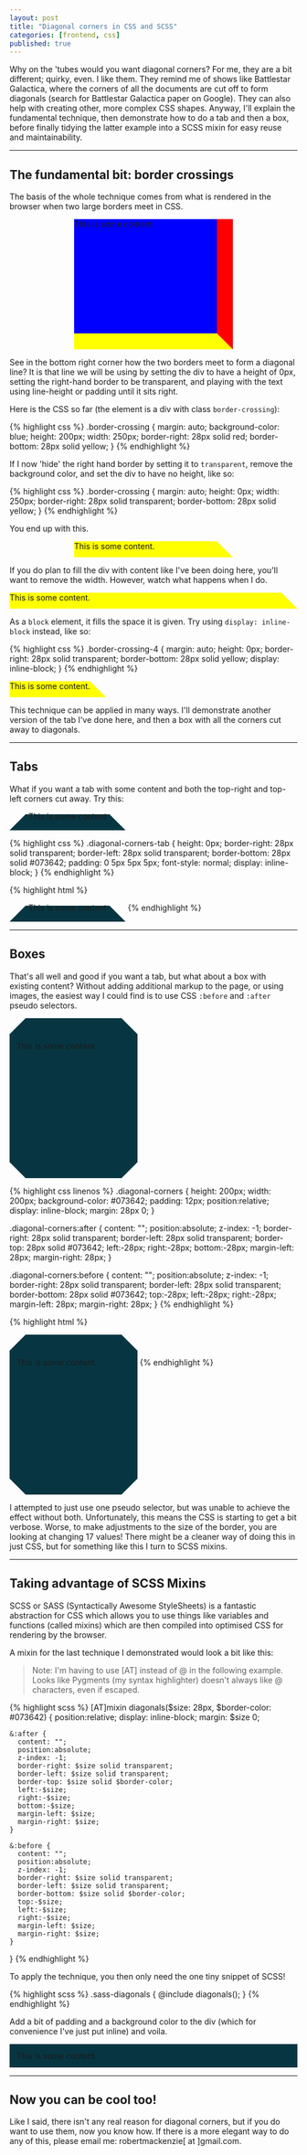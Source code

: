 ```yaml
---
layout: post
title: "Diagonal corners in CSS and SCSS"
categories: [frontend, css]
published: true
---
```


Why on the 'tubes would you want diagonal corners? For me, they are a bit different; quirky, even. I like them. They remind me of shows like Battlestar Galactica, where the corners of all the documents are cut off to form diagonals (search for Battlestar Galactica paper on Google). They can also help with creating other, more complex CSS shapes. Anyway, I'll explain the fundamental technique, then demonstrate how to do a tab and then a box, before finally tidying the latter example into a SCSS mixin for easy reuse and maintainability. 

***

The fundamental bit: border crossings
-------------------------------------

The basis of the whole technique comes from what is rendered in the browser when two large borders meet in CSS.

<style>
  .border-crossing {
    margin: auto;
    background-color: blue;
    height: 200px; width: 250px;
    border-right: 28px solid red;
    border-bottom: 28px solid yellow;
  }
</style>

<div class='border-crossing'>
  This is some content.
</div>

See in the bottom right corner how the two borders meet to form a diagonal line? It is that line we will be using by setting the div to have a height of 0px, setting the right-hand border to be transparent, and playing with the text using line-height or padding until it sits right.

Here is the CSS so far (the element is a div with class `border-crossing`):

{% highlight css %}
  .border-crossing {
    margin: auto;
    background-color: blue;
    height: 200px; width: 250px;
    border-right: 28px solid red;
    border-bottom: 28px solid yellow;
  }
{% endhighlight %}

If I now 'hide' the right hand border by setting it to `transparent`, remove the background color, and set the div to have no height, like so:

{% highlight css %}
  .border-crossing {
    margin: auto;
    height: 0px; width: 250px;
    border-right: 28px solid transparent;
    border-bottom: 28px solid yellow;
  }
{% endhighlight %}

You end up with this.

<style>
  .border-crossing-2 {
    margin: auto;
    height: 0px; width: 250px;
    border-right: 28px solid transparent;
    border-bottom: 28px solid yellow;
  }
</style>

<div class='border-crossing-2'>
  This is some content.
</div>

If you do plan to fill the div with content like I've been doing here, you'll want to remove the width. However, watch what happens when I do.

<style>
  .border-crossing-3 {
    margin: auto;
    height: 0px;
    border-right: 28px solid transparent;
    border-bottom: 28px solid yellow;
  }
</style>

<div class='border-crossing-3'>
  This is some content.
</div>

As a `block` element, it fills the space it is given. Try using `display: inline-block` instead, like so:

{% highlight css %}
  .border-crossing-4 {
    margin: auto;
    height: 0px;
    border-right: 28px solid transparent;
    border-bottom: 28px solid yellow;
    display: inline-block;
  }
{% endhighlight %}

<style>
  .border-crossing-4 {
    margin: auto;
    height: 0px;
    border-right: 28px solid transparent;
    border-bottom: 28px solid yellow;
    display: inline-block;
  }
</style>

<div class='border-crossing-4'>
  This is some content.
</div>

This technique can be applied in many ways. I'll demonstrate another version of the tab I've done here, and then a box with all the corners cut away to diagonals.

***

Tabs
----

What if you want a tab with some content and both the top-right and top-left corners cut away. Try this:

<style>
  .diagonal-corners-tab {
    height: 0px;
    border-right: 28px solid transparent;
    border-left: 28px solid transparent;
    border-bottom: 28px solid #073642;
    padding: 0 5px 5px 5px;
    font-style: normal;
    display: inline-block;
  }
</style>

<div class='diagonal-corners-tab'>
This is some content
</div>

{% highlight css %}
  .diagonal-corners-tab {
    height: 0px;
    border-right: 28px solid transparent;
    border-left: 28px solid transparent;
    border-bottom: 28px solid #073642;
    padding: 0 5px 5px 5px;
    font-style: normal;
    display: inline-block;
  }
{% endhighlight %}

{% highlight html %}
<div class='diagonal-corners-tab'>
  This is some content
</div>
{% endhighlight %}

***

Boxes
-----

That's all well and good if you want a tab, but what about a box with existing content? Without adding additional markup to the page, or using images, the easiest way I could find is to use CSS `:before` and `:after` pseudo selectors.

<style>
  .diagonal-corners {
    height: 200px; width: 200px;
    background-color: #073642;
    padding: 12px;
    position:relative;
    display: inline-block;
    margin: 28px 0;
  } 

  .diagonal-corners:after {
    content: "";
    position:absolute; 
    z-index: -1;
    border-right: 28px solid transparent;
    border-left: 28px solid transparent;
    border-top: 28px solid #073642;
    left:-28px;
    right:-28px;
    bottom:-28px;
    margin-left: 28px;
    margin-right: 28px;
  }

  .diagonal-corners:before {
    content: "";
    position:absolute; 
    z-index: -1;
    border-right: 28px solid transparent;
    border-left: 28px solid transparent;
    border-bottom: 28px solid #073642;
    top:-28px;
    left:-28px;
    right:-28px;
    margin-left: 28px;
    margin-right: 28px;
  }
</style>

<div class='diagonal-corners'>
  This is some content.
</div>

{% highlight css linenos %}
  .diagonal-corners {
    height: 200px; width: 200px;
    background-color: #073642;
    padding: 12px;
    position:relative;
    display: inline-block;
    margin: 28px 0;
  } 

  .diagonal-corners:after {
    content: "";
    position:absolute; 
    z-index: -1;
    border-right: 28px solid transparent;
    border-left: 28px solid transparent;
    border-top: 28px solid #073642;
    left:-28px;
    right:-28px;
    bottom:-28px;
    margin-left: 28px;
    margin-right: 28px;
  }

  .diagonal-corners:before {
    content: "";
    position:absolute; 
    z-index: -1;
    border-right: 28px solid transparent;
    border-left: 28px solid transparent;
    border-bottom: 28px solid #073642;
    top:-28px;
    left:-28px;
    right:-28px;
    margin-left: 28px;
    margin-right: 28px;
  }
{% endhighlight %}

{% highlight html %}
<div class='diagonal-corners'>
  This is some content.
</div>
{% endhighlight %}

I attempted to just use one pseudo selector, but was unable to achieve the effect without both. Unfortunately, this means the CSS is starting to get a bit verbose. Worse, to make adjustments to the size of the border, you are looking at changing 17 values! There might be a cleaner way of doing this in just CSS, but for something like this I turn to SCSS mixins.

***

Taking advantage of SCSS Mixins
-------------------------------

SCSS or SASS (Syntactically Awesome StyleSheets) is a fantastic abstraction for CSS which allows you to use things like variables and functions (called mixins) which are then compiled into optimised CSS for rendering by the browser.

A mixin for the last technique I demonstrated would look a bit like this:

> Note: I'm having to use \[AT\] instead of @ in the following example. Looks like Pygments (my syntax highlighter) doesn't always like @ characters, even if escaped.

{% highlight scss %}
  [AT]mixin diagonals($size: 28px, $border-color: #073642) {
    position:relative;
    display: inline-block;
    margin: $size 0;

    &:after {
      content: "";
      position:absolute; 
      z-index: -1;
      border-right: $size solid transparent;
      border-left: $size solid transparent;
      border-top: $size solid $border-color;
      left:-$size;
      right:-$size;
      bottom:-$size;
      margin-left: $size;
      margin-right: $size;
    }

    &:before {
      content: "";
      position:absolute; 
      z-index: -1;
      border-right: $size solid transparent;
      border-left: $size solid transparent;
      border-bottom: $size solid $border-color;
      top:-$size;
      left:-$size;
      right:-$size;
      margin-left: $size;
      margin-right: $size;
    }

  }
{% endhighlight %}

To apply the technique, you then only need the one tiny snippet of SCSS!

{% highlight scss %}
  .sass-diagonals {
    @include diagonals();
  }
{% endhighlight %}

Add a bit of padding and a background color to the div (which for convenience I've just put inline) and voila.

<div class='sass-diagonals' style='padding: 12px; background-color: #073642'>
  This is some content.
</div>

***

Now you can be cool too!
------------------------

Like I said, there isn't any real reason for diagonal corners, but if you do want to use them, now you know how. If there is a more elegant way to do any of this, please email me: robertmackenzie\[ at \]gmail.com.
